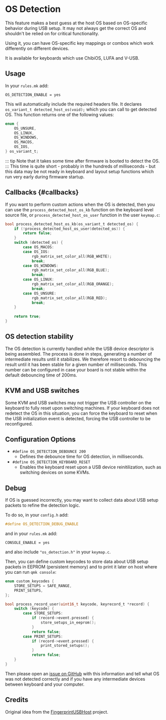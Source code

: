 # OS Detection

This feature makes a best guess at the host OS based on OS-specific behavior during USB setup. It may not always get the correct OS and shouldn't be relied on for critical functionality.

Using it, you can have OS-specific key mappings or combos which work differently on different devices.

It is available for keyboards which use ChibiOS, LUFA and V-USB.

## Usage

In your `rules.mk` add:

```make
OS_DETECTION_ENABLE = yes
```

This will automatically include the required headers file. It declares `os_variant_t detected_host_os(void);` which you can call to get detected OS. This function returns one of the following values:

```c
enum {
    OS_UNSURE,
    OS_LINUX,
    OS_WINDOWS,
    OS_MACOS,
    OS_IOS,
} os_variant_t;
```

::: tip
Note that it takes some time after firmware is booted to detect the OS.
:::
This time is quite short - probably in the hundreds of milliseconds - but this data may be not ready in keyboard and layout setup functions which run very early during firmware startup.

## Callbacks {#callbacks}

If you want to perform custom actions when the OS is detected, then you can use the `process_detected_host_os_kb` function on the keyboard level source file, or `process_detected_host_os_user` function in the user `keymap.c`:

```c
bool process_detected_host_os_kb(os_variant_t detected_os) {
    if (!process_detected_host_os_user(detected_os)) {
        return false;
    }
    switch (detected_os) {
        case OS_MACOS:
        case OS_IOS:
            rgb_matrix_set_color_all(RGB_WHITE);
            break;
        case OS_WINDOWS:
            rgb_matrix_set_color_all(RGB_BLUE);
            break;
        case OS_LINUX:
            rgb_matrix_set_color_all(RGB_ORANGE);
            break;
        case OS_UNSURE:
            rgb_matrix_set_color_all(RGB_RED);
            break;
    }
    
    return true;
}
```

## OS detection stability

The OS detection is currently handled while the USB device descriptor is being assembled. The process is done in steps, generating a number of intermediate results until it stabilizes. We therefore resort to debouncing the result until it has been stable for a given number of milliseconds. This number can be configured in case your board is not stable within the default debouncing time of 200ms.

## KVM and USB switches

Some KVM and USB switches may not trigger the USB controller on the keyboard to fully reset upon switching machines. If your keyboard does not redetect the OS in this situation, you can force the keyboard to reset when the USB initialization event is detected, forcing the USB controller to be reconfigured.

## Configuration Options

* `#define OS_DETECTION_DEBOUNCE 200`
  * Defines the debounce time for OS detection, in milliseconds.
* `#define OS_DETECTION_KEYBOARD_RESET`
  * Enables the keyboard reset upon a USB device reinitilization, such as switching devices on some KVMs.

## Debug

If OS is guessed incorrectly, you may want to collect data about USB setup packets to refine the detection logic.

To do so, in your `config.h` add:

```c
#define OS_DETECTION_DEBUG_ENABLE
```

and in your `rules.mk` add:

```make
CONSOLE_ENABLE = yes
```

and also include `"os_detection.h"` in your `keymap.c`.

Then, you can define custom keycodes to store data about USB setup packets in EEPROM (persistent memory) and to print it later on host where you can run `qmk console`:

```c
enum custom_keycodes {
    STORE_SETUPS = SAFE_RANGE,
    PRINT_SETUPS,
};

bool process_record_user(uint16_t keycode, keyrecord_t *record) {
    switch (keycode) {
        case STORE_SETUPS:
            if (record->event.pressed) {
                store_setups_in_eeprom();
            }
            return false;
        case PRINT_SETUPS:
            if (record->event.pressed) {
                print_stored_setups();
            }
            return false;
    }
}
```

Then please open an [issue on GitHub](https://github.com/qmk/qmk_firmware/issues) with this information and tell what OS was not detected correctly and if you have any intermediate devices between keyboard and your computer.


## Credits

Original idea from the [FingerprintUSBHost](https://github.com/keyboardio/FingerprintUSBHost) project.
